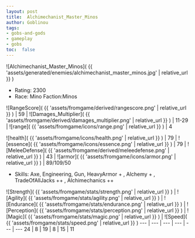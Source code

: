 ```yaml
---
layout: post
title:  Alchimechanist_Master_Minos
author: Goblinou
tags:
- gobs-and-gods
- gameplay
- gobs
toc:  false
---
```


![Alchimechanist_Master_Minos]( {{ 'assets/generated/enemies/alchimechanist_master_minos.jpg' | relative_url }} )
- Rating: 2300
- Race: Mino  Faction:Minos

![RangeScore]( {{ 'assets/fromgame/derived/rangescore.png' | relative_url }} ) | 59 | ![Damages_Multiplier]( {{ 'assets/fromgame/derived/damages_multiplier.png' | relative_url }} ) | 11-29 | ![range]( {{ 'assets/fromgame/icons/range.png' | relative_url }} ) | 4


![health]( {{ 'assets/fromgame/icons/health.png' | relative_url }} ) | 79 | ![essence]( {{ 'assets/fromgame/icons/essence.png' | relative_url }} ) | 79 | ![MeleeDefense]( {{ 'assets/fromgame/derived/meleedefense.png' | relative_url }} ) | 43 | ![armor]( {{ 'assets/fromgame/icons/armor.png' | relative_url }} ) | 89/109/50

* Skills: Axe, Engineering, Gun, HeavyArmor + , Alchemy + , TradeOfAllJacks ++ , Alchimechanics ++ 

![Strength]( {{ 'assets/fromgame/stats/strength.png' | relative_url }} ) | ![Agility]( {{ 'assets/fromgame/stats/agility.png' | relative_url }} ) | ![Endurance]( {{ 'assets/fromgame/stats/endurance.png' | relative_url }} ) | ![Perception]( {{ 'assets/fromgame/stats/perception.png' | relative_url }} ) | ![Magic]( {{ 'assets/fromgame/stats/magic.png' | relative_url }} ) | ![Speed]( {{ 'assets/fromgame/stats/speed.png' | relative_url }} )
--- | --- | --- | --- | --- | ---
24 | 8 | 19 | 8 | 15 | 11
